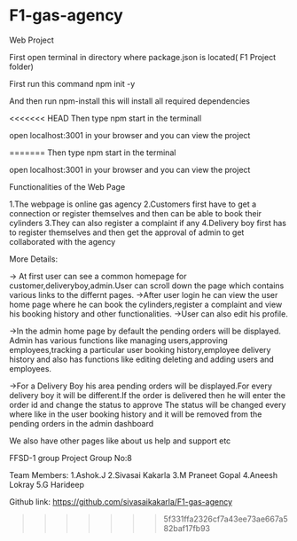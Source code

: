 # F1-gas-agency
Web Project

First open terminal in directory where package.json is located( F1 Project folder)

First run this command npm init -y

And then run npm-install this will install all required dependencies

<<<<<<< HEAD
Then type npm start in the terminall

open localhost:3001 in your browser and you can view the project

=======
Then type npm start in the terminal

open localhost:3001 in your browser and you can view the project


Functionalities of the Web Page

1.The webpage is online gas agency
2.Customers first have to get a connection or register themselves and then can be able to book their cylinders
3.They can also register a complaint if any
4.Delivery boy first has to register themselves and then get the approval of admin to get collaborated with the agency

More Details:

-> At first user can see a common homepage for customer,deliveryboy,admin.User can scroll down the page which contains various links to the differnt pages.
->After user login he can view the user home page where he can book the cylinders,register a complaint and view his booking history and other functionalities.
->User can also edit his profile.

->In the admin home page by default the pending orders will be displayed. Admin has various functions like managing users,approving employees,tracking a particular user booking history,employee delivery history and also has functions like editing deleting and adding users and employees.

->For a Delivery Boy his area pending orders will be displayed.For every delivery boy it will be different.If the order is delivered then he will enter the order id and change the status to approve
The status will be changed every where like in the user booking history and it will be removed from the pending orders in the admin dashboard

We also have other pages like about us help and support etc

FFSD-1 group Project
Group No:8

Team Members:
1.Ashok.J
2.Sivasai Kakarla
3.M Praneet Gopal
4.Aneesh Lokray
5.G Harideep

Github link: https://github.com/sivasaikakarla/F1-gas-agency
  

>>>>>>> 5f331ffa2326cf7a43ee73ae667a582baf17fb93

